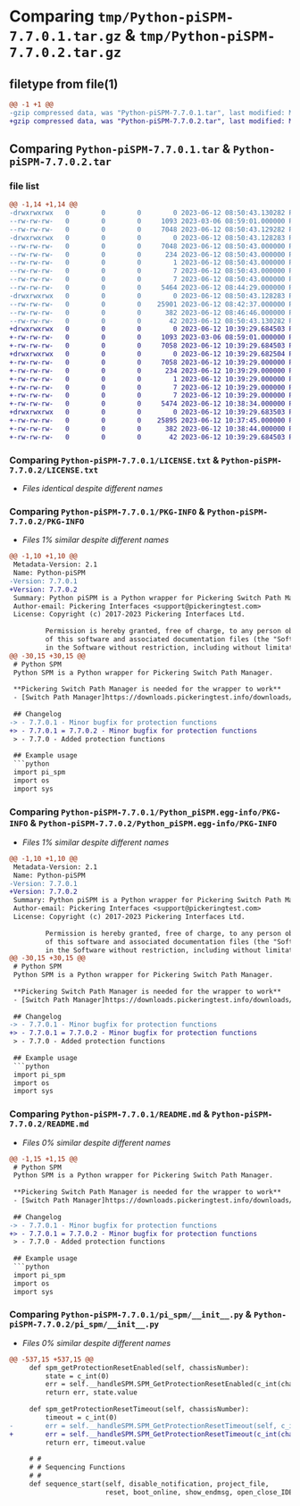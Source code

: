 # Comparing `tmp/Python-piSPM-7.7.0.1.tar.gz` & `tmp/Python-piSPM-7.7.0.2.tar.gz`

## filetype from file(1)

```diff
@@ -1 +1 @@
-gzip compressed data, was "Python-piSPM-7.7.0.1.tar", last modified: Mon Jun 12 08:50:43 2023, max compression
+gzip compressed data, was "Python-piSPM-7.7.0.2.tar", last modified: Mon Jun 12 10:39:29 2023, max compression
```

## Comparing `Python-piSPM-7.7.0.1.tar` & `Python-piSPM-7.7.0.2.tar`

### file list

```diff
@@ -1,14 +1,14 @@
-drwxrwxrwx   0        0        0        0 2023-06-12 08:50:43.130282 Python-piSPM-7.7.0.1/
--rw-rw-rw-   0        0        0     1093 2023-03-06 08:59:01.000000 Python-piSPM-7.7.0.1/LICENSE.txt
--rw-rw-rw-   0        0        0     7048 2023-06-12 08:50:43.129282 Python-piSPM-7.7.0.1/PKG-INFO
-drwxrwxrwx   0        0        0        0 2023-06-12 08:50:43.128283 Python-piSPM-7.7.0.1/Python_piSPM.egg-info/
--rw-rw-rw-   0        0        0     7048 2023-06-12 08:50:43.000000 Python-piSPM-7.7.0.1/Python_piSPM.egg-info/PKG-INFO
--rw-rw-rw-   0        0        0      234 2023-06-12 08:50:43.000000 Python-piSPM-7.7.0.1/Python_piSPM.egg-info/SOURCES.txt
--rw-rw-rw-   0        0        0        1 2023-06-12 08:50:43.000000 Python-piSPM-7.7.0.1/Python_piSPM.egg-info/dependency_links.txt
--rw-rw-rw-   0        0        0        7 2023-06-12 08:50:43.000000 Python-piSPM-7.7.0.1/Python_piSPM.egg-info/requires.txt
--rw-rw-rw-   0        0        0        7 2023-06-12 08:50:43.000000 Python-piSPM-7.7.0.1/Python_piSPM.egg-info/top_level.txt
--rw-rw-rw-   0        0        0     5464 2023-06-12 08:44:29.000000 Python-piSPM-7.7.0.1/README.md
-drwxrwxrwx   0        0        0        0 2023-06-12 08:50:43.128283 Python-piSPM-7.7.0.1/pi_spm/
--rw-rw-rw-   0        0        0    25901 2023-06-12 08:42:37.000000 Python-piSPM-7.7.0.1/pi_spm/__init__.py
--rw-rw-rw-   0        0        0      382 2023-06-12 08:46:46.000000 Python-piSPM-7.7.0.1/pyproject.toml
--rw-rw-rw-   0        0        0       42 2023-06-12 08:50:43.130282 Python-piSPM-7.7.0.1/setup.cfg
+drwxrwxrwx   0        0        0        0 2023-06-12 10:39:29.684503 Python-piSPM-7.7.0.2/
+-rw-rw-rw-   0        0        0     1093 2023-03-06 08:59:01.000000 Python-piSPM-7.7.0.2/LICENSE.txt
+-rw-rw-rw-   0        0        0     7058 2023-06-12 10:39:29.684503 Python-piSPM-7.7.0.2/PKG-INFO
+drwxrwxrwx   0        0        0        0 2023-06-12 10:39:29.682504 Python-piSPM-7.7.0.2/Python_piSPM.egg-info/
+-rw-rw-rw-   0        0        0     7058 2023-06-12 10:39:29.000000 Python-piSPM-7.7.0.2/Python_piSPM.egg-info/PKG-INFO
+-rw-rw-rw-   0        0        0      234 2023-06-12 10:39:29.000000 Python-piSPM-7.7.0.2/Python_piSPM.egg-info/SOURCES.txt
+-rw-rw-rw-   0        0        0        1 2023-06-12 10:39:29.000000 Python-piSPM-7.7.0.2/Python_piSPM.egg-info/dependency_links.txt
+-rw-rw-rw-   0        0        0        7 2023-06-12 10:39:29.000000 Python-piSPM-7.7.0.2/Python_piSPM.egg-info/requires.txt
+-rw-rw-rw-   0        0        0        7 2023-06-12 10:39:29.000000 Python-piSPM-7.7.0.2/Python_piSPM.egg-info/top_level.txt
+-rw-rw-rw-   0        0        0     5474 2023-06-12 10:38:34.000000 Python-piSPM-7.7.0.2/README.md
+drwxrwxrwx   0        0        0        0 2023-06-12 10:39:29.683503 Python-piSPM-7.7.0.2/pi_spm/
+-rw-rw-rw-   0        0        0    25895 2023-06-12 10:37:45.000000 Python-piSPM-7.7.0.2/pi_spm/__init__.py
+-rw-rw-rw-   0        0        0      382 2023-06-12 10:38:44.000000 Python-piSPM-7.7.0.2/pyproject.toml
+-rw-rw-rw-   0        0        0       42 2023-06-12 10:39:29.684503 Python-piSPM-7.7.0.2/setup.cfg
```

### Comparing `Python-piSPM-7.7.0.1/LICENSE.txt` & `Python-piSPM-7.7.0.2/LICENSE.txt`

 * *Files identical despite different names*

### Comparing `Python-piSPM-7.7.0.1/PKG-INFO` & `Python-piSPM-7.7.0.2/PKG-INFO`

 * *Files 1% similar despite different names*

```diff
@@ -1,10 +1,10 @@
 Metadata-Version: 2.1
 Name: Python-piSPM
-Version: 7.7.0.1
+Version: 7.7.0.2
 Summary: Python piSPM is a Python wrapper for Pickering Switch Path Manager.
 Author-email: Pickering Interfaces <support@pickeringtest.com>
 License: Copyright (c) 2017-2023 Pickering Interfaces Ltd.
         
         Permission is hereby granted, free of charge, to any person obtaining a copy
         of this software and associated documentation files (the "Software"), to deal
         in the Software without restriction, including without limitation the rights
@@ -30,15 +30,15 @@
 # Python SPM
 Python SPM is a Python wrapper for Pickering Switch Path Manager.
 
 **Pickering Switch Path Manager is needed for the wrapper to work**
 - [Switch Path Manager]https://downloads.pickeringtest.info/downloads/Switch%20Path%20Manager/
 
 ## Changelog
-> - 7.7.0.1 - Minor bugfix for protection functions
+> - 7.7.0.1 = 7.7.0.2 - Minor bugfix for protection functions
 > - 7.7.0 - Added protection functions
 
 ## Example usage
 ```python
 import pi_spm
 import os
 import sys
```

### Comparing `Python-piSPM-7.7.0.1/Python_piSPM.egg-info/PKG-INFO` & `Python-piSPM-7.7.0.2/Python_piSPM.egg-info/PKG-INFO`

 * *Files 1% similar despite different names*

```diff
@@ -1,10 +1,10 @@
 Metadata-Version: 2.1
 Name: Python-piSPM
-Version: 7.7.0.1
+Version: 7.7.0.2
 Summary: Python piSPM is a Python wrapper for Pickering Switch Path Manager.
 Author-email: Pickering Interfaces <support@pickeringtest.com>
 License: Copyright (c) 2017-2023 Pickering Interfaces Ltd.
         
         Permission is hereby granted, free of charge, to any person obtaining a copy
         of this software and associated documentation files (the "Software"), to deal
         in the Software without restriction, including without limitation the rights
@@ -30,15 +30,15 @@
 # Python SPM
 Python SPM is a Python wrapper for Pickering Switch Path Manager.
 
 **Pickering Switch Path Manager is needed for the wrapper to work**
 - [Switch Path Manager]https://downloads.pickeringtest.info/downloads/Switch%20Path%20Manager/
 
 ## Changelog
-> - 7.7.0.1 - Minor bugfix for protection functions
+> - 7.7.0.1 = 7.7.0.2 - Minor bugfix for protection functions
 > - 7.7.0 - Added protection functions
 
 ## Example usage
 ```python
 import pi_spm
 import os
 import sys
```

### Comparing `Python-piSPM-7.7.0.1/README.md` & `Python-piSPM-7.7.0.2/README.md`

 * *Files 0% similar despite different names*

```diff
@@ -1,15 +1,15 @@
 # Python SPM
 Python SPM is a Python wrapper for Pickering Switch Path Manager.
 
 **Pickering Switch Path Manager is needed for the wrapper to work**
 - [Switch Path Manager]https://downloads.pickeringtest.info/downloads/Switch%20Path%20Manager/
 
 ## Changelog
-> - 7.7.0.1 - Minor bugfix for protection functions
+> - 7.7.0.1 = 7.7.0.2 - Minor bugfix for protection functions
 > - 7.7.0 - Added protection functions
 
 ## Example usage
 ```python
 import pi_spm
 import os
 import sys
```

### Comparing `Python-piSPM-7.7.0.1/pi_spm/__init__.py` & `Python-piSPM-7.7.0.2/pi_spm/__init__.py`

 * *Files 0% similar despite different names*

```diff
@@ -537,15 +537,15 @@
     def spm_getProtectionResetEnabled(self, chassisNumber):
         state = c_int(0)
         err = self.__handleSPM.SPM_GetProtectionResetEnabled(c_int(chassisNumber), byref(state))
         return err, state.value
     
     def spm_getProtectionResetTimeout(self, chassisNumber):
         timeout = c_int(0)
-        err = self.__handleSPM.SPM_GetProtectionResetTimeout(self, c_int(chassisNumber), byref(timeout))
+        err = self.__handleSPM.SPM_GetProtectionResetTimeout(c_int(chassisNumber), byref(timeout))
         return err, timeout.value
 
     # #
     # # Sequencing Functions
     # #
     def sequence_start(self, disable_notification, project_file,
                        reset, boot_online, show_endmsg, open_close_IDE, reload_prj):
```

